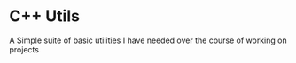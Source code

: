 C++ Utils
==========
A Simple suite of basic utilities I have needed over the course of working on projects
